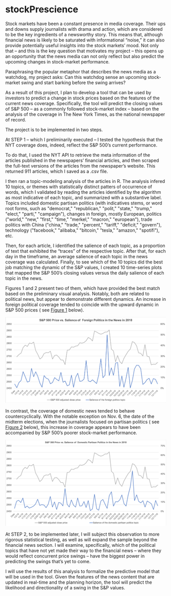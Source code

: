 # stockPrescience

Stock markets have been a constant presence in media coverage. Their ups and downs supply journalists with drama and action, which are considered to be the key ingredients of a newsworthy story. This means that, although financial news is likely to be saturated with informational “noise,” it can also provide potentially useful insights into the stock markets’ mood. Not only that – and this is the key question that motivates my project – this opens up an opportunity that the news media can not only reflect but also predict the upcoming changes in stock-market performance.

Paraphrasing the popular metaphor that describes the news media as a watchdog, my project asks: Can this watchdog sense an upcoming stock-market swing and start barking before the swing arrives?

As a result of this project, I plan to develop a tool that can be used by investors to predict a change in stock prices based on the features of the current news coverage. Specifically, the tool will predict the closing values of S&P 500 – as a commonly followed stock-market index – based on the analysis of the coverage in The New York Times, as the national newspaper of record.

The project is to be implemented in two steps.

At STEP 1 – which I preliminarily executed – I tested the hypothesis that the NYT coverage does, indeed, reflect the S&P 500’s current performance.

To do that, I used the NYT API to retrieve the meta information of the articles published in the newspapers’ financial articles, and then scraped the full-text versions of the articles from the newspaper’s website. This returned 911 articles, which I saved as a .csv file.

I then ran a topic-modeling analysis of the articles in R. The analysis infered 10 topics, or themes with statistically distinct patters of occurrence of words, which I validated by reading the articles identified by the algorithm as most indicative of each topic, and summarized with a substantive label. Topics included domestic partisan politics (with indicatives stems, or word root forms, such as "democrat," "republican," "polit," "state," "trump," "elect," "parti," "campaign"), changes in foreign, mostly European, politics ("world," "new," "first," "time," "merkel," "macron," "european"), trade politics with China ("china," "trade," "percent," "tariff," "deficit," "govern"), technology ("facebook," "alibaba," "bitcoin," "tesla," "amazon," "spotifi"), etc.

Then, for each article, I identified the salience of each topic, as a proportion of text that exhibited the “traces” of the respective topic. After that, for each day in the timeframe, an average salience of each topic in the news coverage was calculated. Finally, to see which of the 10 topics did the best job matching the dynamic of the S&P values, I created 10 time-series plots that mapped the S&P 500’s closing values versus the daily salience of each topic in the news. 

Figures 1 and 2 present two of them, which have provided the best match based on the preliminary visual analysis. Notably, both are related to political news, but appear to demonstrate different dynamics. An increase in foreign political coverage tended to coincide with the upward dynamic in S&P 500 prices ( see  [Figure 1](https://github.com/kanangit/stockPrescience/blob/master/Figure1_foreign.png) below). 

![Figure 1](https://github.com/kanangit/stockPrescience/blob/master/Figure1_foreign.png "Figure 1")

In contrast, the coverage of domestic news tended to behave countercyclically. With the notable exception on Nov. 6, the date of the midterm elections, when the journalists focused on partisan politics ( see  [Figure 2](https://github.com/kanangit/stockPrescience/blob/master/Figure2_domestic.png) below), this increase in coverage appears to have been accompanied by S&P 500’s poorer stock-market performance. 

![Figure 2](https://github.com/kanangit/stockPrescience/blob/master/Figure2_domestic.png "Figure 2")

At STEP 2, to be implemented later, I will subject this observation to more rigorous statistical testing, as well as will expand the sample beyond the financial news section. I will examine, specifically, which of the political topics that have not yet made their way to the financial news – where they would reflect concurrent price swings – have the biggest power in predicting the swings that’s yet to come. 

I will use the results of this analysis to formalize the predictive model that will be used in the tool. Given the features of the news content that are updated in real-time and the planning horizon, the tool will predict the likelihood and directionality of a swing in the S&P values.

